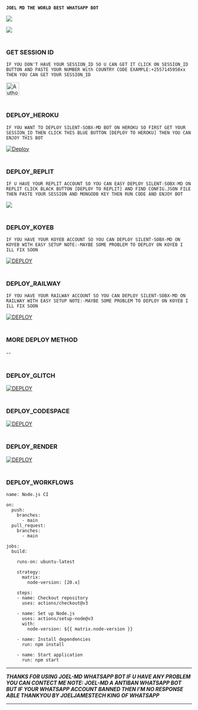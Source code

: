 

**`JOEL MD THE WORLD BEST WHATSAPP BOT`**


<a><img src='https://i.imgur.com/LyHic3i.gif'/></a>



<img align="center" height="auto"
src="https://cardivo.vercel.app/api?name=JOEL%20MD%20V5&description=🥂THE%20WORLD%20BEST%20WHATSAPP%20BOT%★%20CREATED%20BY%20JOEL%20TECH%20432%20KING%20OF%20KINGS%20OWNER%20OF%20JOEL%20MD%20SOBIA%20BUTT♥️&image=https://files.catbox.moe/5a2euh.jpg?v=4&backgroundColor=%23ecf0f1&github=joeljamestech&pattern=leaf&colorPattern=%23eaeaea"/>




### <br>GET SESSION ID



`IF YOU DON'T HAVE YOUR SESSION_ID SO U CAN GET IT CLICK ON SESSION_ID BUTTON AND PASTE YOUR NUMBER With COUNTRY CODE EXAMPLE:+2557145950xx THEN YOU CAN GET YOUR SESSION_ID`



<a href="https://web-pair-silent-sobx-md.onrender.com"><img height= "35" title="Author" src="https://img.shields.io/badgePAIRING CODE:-babypink?style=for-the-badge&logo=render"></a>
<p/>

 
### <br>    DEPLOY_HEROKU 

`IF YOU WANT TO DEPLOY SILENT-SOBX-MD BOT ON HEROKU SO FIRST GET YOUR SESSION_ID THEN CLICK THIS BLUE BUTTON [DEPLOY TO HEROKU] THEN YOU CAN ENJOY THIS BOT`

 
[![Deploy](https://www.herokucdn.com/deploy/button.svg)](https://dashboard.heroku.com/new-app?template=https://github.com/SILENTLOVER40/SILENT-SOBX-MD)




### <br>     DEPLOY_REPLIT 

`IF U HAVE YOUR REPLIT ACCOUNT SO YOU CAN EASY DEPLOY SILENT-SOBX-MD ON REPLIT CLICK BLACK BUTTON [DEPLOY TO REPLIT] AND FIND CONFIG.JSON FILE THEN PASTE YOUR SESSION AND MONGODB KEY THEN RUN CODE AND ENJOY BOT`


<p align="left"><a href="https://repl.it/github/SILENTLOVER40/SILENT-SOBX-MD"> <img src='https://img.shields.io/badge/-REPLIT-orange?style=for-the-badge&logo=replit&logoColor=white'/></a>



### <br>   DEPLOY_KOYEB 

`IF YOU HAVE YOUR KOYEB ACCOUNT SO YOU CAN DEPLOY SILENT-SOBX-MD ON KOYEB WITH EASY SETUP NOTE:-MAYBE SOME PROBLEM TO DEPLOY ON KOYEB I ILL FIX SOON `


<a href='https://app.koyeb.com/auth/signin' target="_blank"><img alt='DEPLOY' src='https://img.shields.io/badge/-KOYEB-blue?style=for-the-badge&logo=koyeb&logoColor=white'/></a>


### <br>  DEPLOY_RAILWAY 

`IF YOU HAVE YOUR RAILWAY ACCOUNT SO YOU CAN DEPLOY SILENT-SOBX-MD ON RAILWAY WITH EASY SETUP NOTE:-MAYBE SOME PROBLEM TO DEPLOY ON KOYEB I ILL FIX SOON`



<a href='https://railway.app/new' target="_blank"><img alt='DEPLOY' src='https://img.shields.io/badge/RAILWAY-h?color=black&style=for-the-badge&logo=railway'/></a></p>



### <br> MORE DEPLOY METHOD

--
### <br>   DEPLOY_GLITCH 

<a href='https://glitch.com/signup' target="_blank"><img alt='DEPLOY' src='https://img.shields.io/badge/GLITCH-h?color=pink&style=for-the-badge&logo=glitch'/></a></p>



### <br>   DEPLOY_CODESPACE 

<a href='https://github.com/codespaces/new' target="_blank"><img alt='DEPLOY' src='https://img.shields.io/badge/CODESPACE-h?color=navy&style=for-the-badge&logo=visualstudiocode'/></a></p>


### <br>    DEPLOY_RENDER 

<a href='https://dashboard.render.com' target="_blank"><img alt='DEPLOY' src='https://img.shields.io/badge/RENDER-h?color=maroon&style=for-the-badge&logo=render'/></a></p>



### <br>    DEPLOY_WORKFLOWS 
```
name: Node.js CI

on:
  push:
    branches:
      - main
  pull_request:
    branches:
      - main

jobs:
  build:

    runs-on: ubuntu-latest

    strategy:
      matrix:
        node-version: [20.x]

    steps:
    - name: Checkout repository
      uses: actions/checkout@v3

    - name: Set up Node.js
      uses: actions/setup-node@v3
      with:
        node-version: ${{ matrix.node-version }}

    - name: Install dependencies
      run: npm install

    - name: Start application
      run: npm start
```


------------

***THANKS FOR USING JOEL-MD WHATSAPP BOT IF U HAVE ANY PROBLEM YOU CAN CONTECT ME NOTE: JOEL-MD A ANTIBAN WHATSAPP BOT BUT IF YOUR WHATSAPP ACCOUNT BANNED THEN I'M NO RESPONSE ABLE THANKYOU BY JOELJAMESTECH KING OF WHATSAPP***

------------

